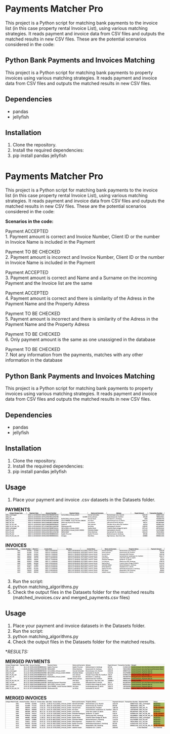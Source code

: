 # Payments Matcher Pro
This project is a Python script for matching bank payments to the invoice list (in this case property rental Invoice List), using various matching strategies. It reads payment and invoice data from CSV files and outputs the matched results in new CSV files.
These are the potential scenarios considered in the code:

## Python Bank Payments and Invoices Matching

This project is a Python script for matching bank payments to property invoices using various matching strategies. It reads payment and invoice data from CSV files and outputs the matched results in new CSV files.

## Dependencies

- pandas
- jellyfish

## Installation

1. Clone the repository.
2. Install the required dependencies:
3. pip install pandas jellyfish
# Payments Matcher Pro
This project is a Python script for matching bank payments to the invoice list (in this case property rental Invoice List), using various matching strategies. It reads payment and invoice data from CSV files and outputs the matched results in new CSV files.
These are the potential scenarios considered in the code:

**Scenarios in the code:** <br>

Payment ACCEPTED <br>
    1. Payment amount is correct and Invoice Number, Client ID or the number in Invoice Name is included in the Payment 

Payment TO BE CHECKED <br>
    2. Payment amount is incorrect and Invoice Number, Client ID or the number in Invoice Name is included in the Payment

Payment ACCEPTED <br>
    3. Payment amount is correct and Name and a Surname on the incoming Payment and the Invoice list are the same 

Payment ACCEPTED <br>
    4. Payment amount is correct and there is similarity of the Adress in the Payment Name and the Property Adress

Payment TO BE CHECKED <br>
    5. Payment amount is incorrect and there is similarity of the Adress in the Payment Name and the Property Adress

Payment TO BE CHECKED <br>
    6. Only payment amount is the same as one unassigned in the database

Payment TO BE CHECKED <br>
    7. Not any information from the payments, matches with any other information in the database <br>





## Python Bank Payments and Invoices Matching

This project is a Python script for matching bank payments to property invoices using various matching strategies. 
It reads payment and invoice data from CSV files and outputs the matched results in new CSV files.

## Dependencies

- pandas
- jellyfish

## Installation

1. Clone the repository.
2. Install the required dependencies:
3. pip install pandas jellyfish

## Usage

1. Place your payment and invoice .csv datasets in the Datasets folder.

**PAYMENTS**
![payment!](readme-image/payments-image.png)


**INVOICES**
![invoice!](readme-image/invoice_dB-image.png)

3. Run the script:
4. python matching_algorithms.py
5. Check the output files in the Datasets folder for the matched results (matched_invoices.csv and merged_payments.csv files) 

## Usage

1. Place your payment and invoice datasets in the Datasets folder.
2. Run the script:
3. python matching_algorithms.py
4. Check the output files in the Datasets folder for the matched results.

**RESULTS:*

**MERGED PAYMENTS**
![payment!](readme-image/payments_merged.png)


**MERGED INVOICES**
![payment!](readme-image/invoices_merged.png)   
